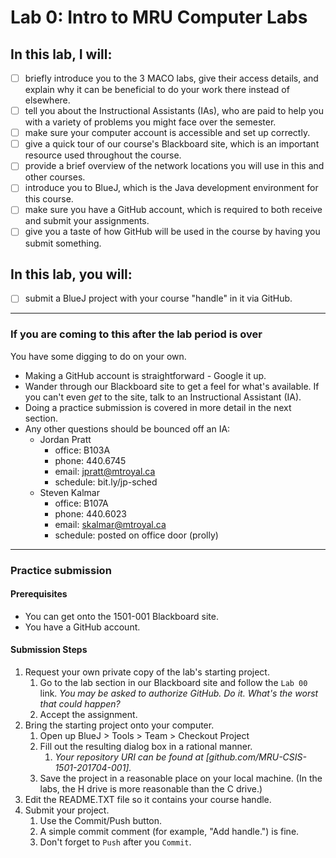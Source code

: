 # Lab 0: Intro to MRU Computer Labs

## In this lab, **I** will:

* [ ] briefly introduce you to the 3 MACO labs, give their access details, and explain why it can be beneficial to do your work there instead of elsewhere.
* [ ] tell you about the Instructional Assistants (IAs), who are paid to help you with a variety of problems you might face over the semester.
* [ ] make sure your computer account is accessible and set up correctly.
* [ ] give a quick tour of our course's Blackboard site, which is an important resource used throughout the course.
* [ ] provide a brief overview of the network locations you will use in this and other courses.
* [ ] introduce you to BlueJ, which is the Java development environment for this course.
* [ ] make sure you have a GitHub account, which is required to both receive and submit your assignments.
* [ ] give you a taste of how GitHub will be used in the course by having you submit something.

## In this lab, **you** will:

* [ ] submit a BlueJ project with your course "handle" in it via GitHub.

---

### If you are coming to this **after** the lab period is over

You have some digging to do on your own.

* Making a GitHub account is straightforward - Google it up.
* Wander through our Blackboard site to get a feel for what's available. If you can't even *get* to the site, talk to an Instructional Assistant (IA).
* Doing a practice submission is covered in more detail in the next section.
* Any other questions should be bounced off an IA:
    * Jordan Pratt
        * office: B103A
        * phone: 440.6745
        * email: jpratt@mtroyal.ca
        * schedule: bit.ly/jp-sched
    * Steven Kalmar
        * office: B107A
        * phone: 440.6023
        * email: skalmar@mtroyal.ca
        * schedule: posted on office door (prolly)

---

### Practice submission

#### Prerequisites

* You can get onto the 1501-001 Blackboard site.
* You have a GitHub account.

#### Submission Steps

1. Request your own private copy of the lab's starting project.
    1. Go to the lab section in our Blackboard site and follow the `Lab 00` link. _You may be asked to authorize GitHub. Do it. What's the worst that could happen?_
    1. Accept the assignment.
1. Bring the starting project onto your computer.
    1. Open up BlueJ > Tools > Team > Checkout Project
    1. Fill out the resulting dialog box in a rational manner.
        1. _Your repository URI can be found at [github.com/MRU-CSIS-1501-201704-001]._
    1. Save the project in a reasonable place on your local machine. (In the labs, the H drive is more reasonable than the C drive.)
1. Edit the README.TXT file so it contains your course handle.
1. Submit your project.
    1. Use the Commit/Push button.
    1. A simple commit comment (for example, "Add handle.") is fine.
    1. Don't forget to `Push` after you `Commit`.
